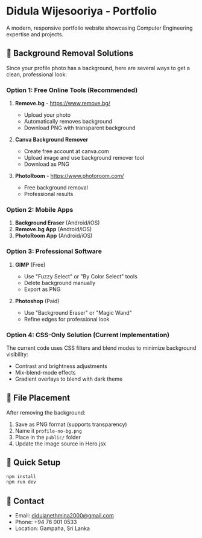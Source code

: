 # Didula Wijesooriya - Portfolio

A modern, responsive portfolio website showcasing Computer Engineering expertise and projects.

## 🎨 Background Removal Solutions

Since your profile photo has a background, here are several ways to get a clean, professional look:

### Option 1: Free Online Tools (Recommended)
1. **Remove.bg** - https://www.remove.bg/
   - Upload your photo
   - Automatically removes background
   - Download PNG with transparent background

2. **Canva Background Remover**
   - Create free account at canva.com
   - Upload image and use background remover tool
   - Download as PNG

3. **PhotoRoom** - https://www.photoroom.com/
   - Free background removal
   - Professional results

### Option 2: Mobile Apps
1. **Background Eraser** (Android/iOS)
2. **Remove.bg App** (Android/iOS)
3. **PhotoRoom App** (Android/iOS)

### Option 3: Professional Software
1. **GIMP** (Free)
   - Use "Fuzzy Select" or "By Color Select" tools
   - Delete background manually
   - Export as PNG

2. **Photoshop** (Paid)
   - Use "Background Eraser" or "Magic Wand"
   - Refine edges for professional look

### Option 4: CSS-Only Solution (Current Implementation)
The current code uses CSS filters and blend modes to minimize background visibility:
- Contrast and brightness adjustments
- Mix-blend-mode effects
- Gradient overlays to blend with dark theme

## 📁 File Placement
After removing the background:
1. Save as PNG format (supports transparency)
2. Name it `profile-no-bg.png`
3. Place in the `public/` folder
4. Update the image source in Hero.jsx

## 🚀 Quick Setup
```bash
npm install
npm run dev
```

## 📧 Contact
- Email: didulanethmina2000@gmail.com
- Phone: +94 76 001 0533
- Location: Gampaha, Sri Lanka